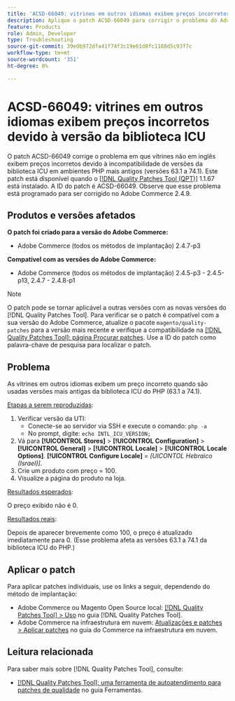 ```yaml
---
title: 'ACSD-66049: vitrines em outros idiomas exibem preços incorretos devido à versão da biblioteca ICU'
description: Aplique o patch ACSD-66049 para corrigir o problema do Adobe Commerce em que as vitrines em outros idiomas exibem preços incorretos devido à incompatibilidade de versões da biblioteca ICU em ambientes PHP mais antigos (versões 63.1 a 74.1).
feature: Products
role: Admin, Developer
type: Troubleshooting
source-git-commit: 39e0b972dfa41f74f3c19e61d8fc1188d5c93f7c
workflow-type: tm+mt
source-wordcount: '351'
ht-degree: 0%

---
```



# ACSD-66049: vitrines em outros idiomas exibem preços incorretos devido à versão da biblioteca ICU

O patch ACSD-66049 corrige o problema em que vitrines não em inglês exibem preços incorretos devido à incompatibilidade de versões da biblioteca ICU em ambientes PHP mais antigos (versões 63.1 a 74.1). Este patch está disponível quando o [[!DNL Quality Patches Tool (QPT)]](/help/tools/quality-patches-tool/quality-patches-tool-to-self-serve-quality-patches.md) 1.1.67 está instalado. A ID do patch é ACSD-66049. Observe que esse problema está programado para ser corrigido no Adobe Commerce 2.4.9.

## Produtos e versões afetados

**O patch foi criado para a versão do Adobe Commerce:**

* Adobe Commerce (todos os métodos de implantação) 2.4.7-p3

**Compatível com as versões do Adobe Commerce:**

* Adobe Commerce (todos os métodos de implantação) 2.4.5-p3 - 2.4.5-p13, 2.4.7 - 2.4.8-p1

>[!NOTE]
>
>O patch pode se tornar aplicável a outras versões com as novas versões do [!DNL Quality Patches Tool]. Para verificar se o patch é compatível com a sua versão do Adobe Commerce, atualize o pacote `magento/quality-patches` para a versão mais recente e verifique a compatibilidade na [[!DNL Quality Patches Tool]: página Procurar patches](https://experienceleague.adobe.com/tools/commerce-quality-patches/index.html). Use a ID do patch como palavra-chave de pesquisa para localizar o patch.

## Problema

As vitrines em outros idiomas exibem um preço incorreto quando são usadas versões mais antigas da biblioteca ICU do PHP (63.1 a 74.1).

<u>Etapas a serem reproduzidas</u>:

1. Verificar versão da UTI:
   * Conecte-se ao servidor via SSH e execute o comando: `php -a`
   * No prompt, digite: `echo INTL_ICU_VERSION;`
1. Vá para **[!UICONTROL Stores]** > **[!UICONTROL Configuration]** > **[!UICONTROL General]** > **[!UICONTROL Locale]** > **[!UICONTROL Locale Options]**. **[!UICONTROL Configure Locale]** = *[UICONTOL Hebraico (Israel)]*.
1. Crie um produto com preço = 100.
1. Visualize a página do produto na loja.

<u>Resultados esperados</u>:

O preço exibido não é 0.

<u>Resultados reais</u>:

Depois de aparecer brevemente como 100, o preço é atualizado imediatamente para 0.
(Esse problema afeta as versões 63.1 a 74.1 da biblioteca ICU do PHP.)

## Aplicar o patch

Para aplicar patches individuais, use os links a seguir, dependendo do método de implantação:

* Adobe Commerce ou Magento Open Source local: [[!DNL Quality Patches Tool] > Uso](/help/tools/quality-patches-tool/usage.md) no guia [!DNL Quality Patches Tool].
* Adobe Commerce na infraestrutura em nuvem: [Atualizações e patches > Aplicar patches](https://experienceleague.adobe.com/docs/commerce-cloud-service/user-guide/develop/upgrade/apply-patches.html) no guia do Commerce na infraestrutura em nuvem.

## Leitura relacionada

Para saber mais sobre [!DNL Quality Patches Tool], consulte:

* [[!DNL Quality Patches Tool]: uma ferramenta de autoatendimento para patches de qualidade](/help/tools/quality-patches-tool/quality-patches-tool-to-self-serve-quality-patches.md) no guia Ferramentas.
